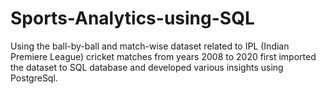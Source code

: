 # Sports-Analytics-using-SQL
Using the ball-by-ball and match-wise dataset related to IPL (Indian Premiere League) cricket matches from years 2008 to  2020 first imported the dataset to SQL database and developed various insights using PostgreSql.

